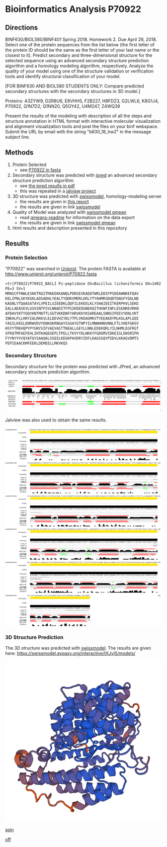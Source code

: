 # Bioinformatics Analysis P70922

## Directions 
BINF630/BIOL580/BINF401 Spring 2018. 
Homework 2. 
Due April 26, 2018.
Select one of the protein sequences from the list below (the first letter of the protein ID should be the same as the first letter of your last name or the closest to it). Predict secondary and three-dimensional structure for the selected sequence using an advanced secondary structure prediction algorithm and a homology modeling algorithm, respectively. Analyze the quality of your model using one of the structure validation or verification tools and identify structural classification of your model. 

[FOR BINF630 AND BIOL580 STUDENTS ONLY: Compare predicted secondary structures with the secondary structures in 3D model.]

Proteins: A3ZYW9,  D2R8U6,  E8VHH5,   F2B227,  H8FDZ3, G2LWL6,  K8G1J4,  P70922,  Q1N7D2,  Q1NN20,  Q5GY42,  U4M247,  Z4WQ39
 
Present the results of the modeling with description of all the steps and structure annotation in HTML format with interactive molecular visualization and alignment visualization tools and post the files on your binf webspace. Submit the URL by email with the string "b630_18_hw2" in the message subject line.

## Methods

1. Protein Selected 
    - see [P70922 in fasta](static/P70922.fasta.txt)
2. Secondary structure was predicted with [jpred](http://www.compbio.dundee.ac.uk/jpred/) an advanced secondary structure prediction algorithm
    - see [the jpred results in pdf](jrepd-results/secondary-structure-results.pdf)
    - this was repeated in a [jalview project](static/P70922-jalview.jvp)
3. 3D structure was predicted with [swissmodel](https://swissmodel.expasy.org/), homology-modeling server
    - the results are given in [this report](swiss-model-build/report.html)
    - the results are given in link [swissmodel](https://swissmodel.expasy.org/interactive/tXJyj5/models/)
4. Quality of Model was analyzed with [swissmodel qmean](https://swissmodel.expasy.org/qmean/) 
    - read [qmeans-readme](qmean-results/README) for information on the data export
    - the results are given in link [swissmodel qmean](https://swissmodel.expasy.org/qmean/project/7uXBD3/)
5. html results and description presented in this repository [](http://binf.gmu.edu/lpincus/)


## Results 

### Protein Selection 
"P70922" was searched in [Uniprot](http://www.uniprot.org/). The protein FASTA is available at http://www.uniprot.org/uniprot/P70922.fasta

```
>tr|P70922|P70922_BACLI Pz-peptidase OS=Bacillus licheniformis OX=1402 PE=3 SV=1
MRNSCFFNWLESKKTRGITMAEEKKANQLPDRSEVKAEDTWRLEDIFPSDEAWNKEFQAV
KELIPNLSKYKGKLADSADHLYEALTYQDKVMERLGRLYTYAHMRSDQDTGNSFYQGLND
KAGNLYTQAASATAYLVPEILSIEEDKLQQFILEKEELKLYSHAIEEITKERPHVLSEKE
EALLAEASEVLGSSSNTFSVLNNADITFPSIKDEDGNEKQITHGNFINFLESENREVRKN
AFDAVYKTYGQYKNTMATTLSGTVKKDNFYARVKKYKSAREAALSNNSIPEEVYDNLVKT
INKHLPLLHRYIALRKKVLELDEVHIYDLYTPLVKDAGMKVTYEEAKDYMLKGLAPLGEE
YASILKEGLENRWVDVYENKGKRNGAYSSGAYGTNPYILMNWHNNVNNLFTLVHEFGHSV
HSYYTRKHQPYPYGNYSIFVAEVASTTNEALLGEYLLNNLEDEKQRLYILNHMLEGFRGT
VFRQTMFAEFEHLIHTKAQEGEPLTPELLTKVYYDLNKKYFGDGMVIDKEIGLEWSRIPH
FYYNYYVYQYATGYSAAQALSSQILKEGKPAVDRYIDFLKAGSSQYPIDVLKKAGVDMTS
PEPIEAACKMFEEKLDEMEELLMKVKQS
```

### Secondary Structure
Secondary structure for the protein was predicted with JPred, an advanced secondary structure prediction algorithm.


![Secondary Structure Jpred](static/jpred-screenshot.png)


Jalview was also used to obtain the same results. 


![Secondary Structure](static/JalviewImage.png)


### 3D Structure Prediction 

The 3D structure was predicted with [swissmodel](http://swissmodel.expasy.org/). The results are given here: https://swissmodel.expasy.org/interactive/tXJyj5/models/ 

![Static Swissmodel Structure](static/swissmodelstructure.png)


<script type="text/javascript" src="JSmol.min.js"></script>

<script type="text/javascript">

    var Info = {
        color: "#E8F4FF",
        height: 500,
        width: 500,
        use: "HTML5"
    };

</script>

<script type="text/javascript">

  jmolApplet0 = Jmol.getApplet("jmolApplet", Info);
  Jmol.script(jmolApplet,"background white; load swiss-model-build/model/01/model.pdb; spin on;")

</script>

<a href="javascript:Jmol.script(jmolApplet,'spin on')">spin</a>

<a href="javascript:Jmol.script(jmolApplet,'spin off')">off</a>

